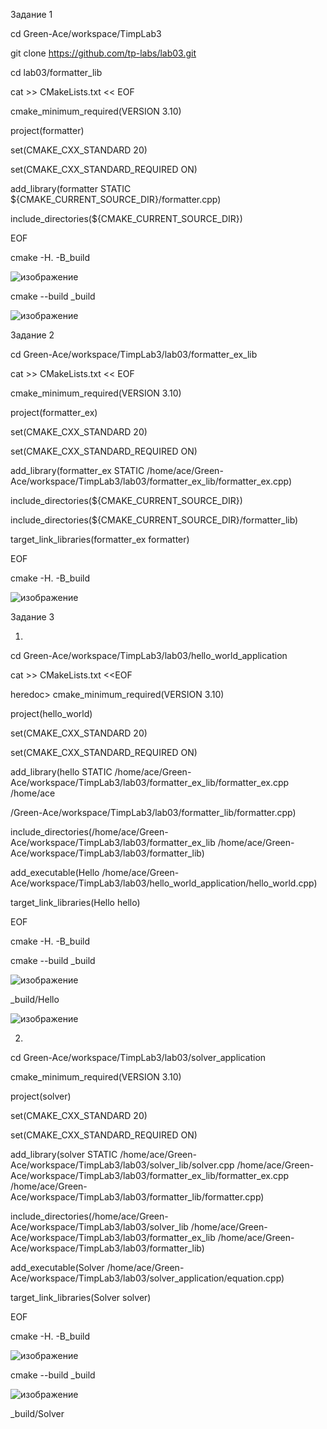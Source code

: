 Задание 1

cd Green-Ace/workspace/TimpLab3

git clone https://github.com/tp-labs/lab03.git

cd lab03/formatter_lib

cat >> CMakeLists.txt << EOF

cmake_minimum_required(VERSION 3.10)

project(formatter)

set(CMAKE_CXX_STANDARD 20)

set(CMAKE_CXX_STANDARD_REQUIRED ON)

add_library(formatter STATIC \${CMAKE_CURRENT_SOURCE_DIR}/formatter.cpp)

include_directories(\${CMAKE_CURRENT_SOURCE_DIR})

EOF

cmake -H. -B_build



![изображение](https://user-images.githubusercontent.com/112771063/223804284-4c3d99d8-4771-4e4f-be3f-693d3109192d.png)



cmake --build _build



![изображение](https://user-images.githubusercontent.com/112771063/223804811-af8f6ee2-303c-447c-85f7-b26899020d7e.png)


Задание 2

cd Green-Ace/workspace/TimpLab3/lab03/formatter_ex_lib

cat >> CMakeLists.txt << EOF

cmake_minimum_required(VERSION 3.10)

project(formatter_ex)
  
set(CMAKE_CXX_STANDARD 20)

set(CMAKE_CXX_STANDARD_REQUIRED ON)

add_library(formatter_ex STATIC /home/ace/Green-Ace/workspace/TimpLab3/lab03/formatter_ex_lib/formatter_ex.cpp)

include_directories(\${CMAKE_CURRENT_SOURCE_DIR})

include_directories(\${CMAKE_CURRENT_SOURCE_DIR}/formatter_lib)

target_link_libraries(formatter_ex formatter)

EOF

cmake -H. -B_build





![изображение](https://user-images.githubusercontent.com/112771063/223811391-fdfbaf33-10d7-4a57-b021-2e12c24504ae.png)





Задание 3

1)

cd Green-Ace/workspace/TimpLab3/lab03/hello_world_application

cat >> CMakeLists.txt <<EOF

heredoc> cmake_minimum_required(VERSION 3.10)

project(hello_world)

set(CMAKE_CXX_STANDARD 20)

set(CMAKE_CXX_STANDARD_REQUIRED ON)

add_library(hello STATIC /home/ace/Green-Ace/workspace/TimpLab3/lab03/formatter_ex_lib/formatter_ex.cpp /home/ace

/Green-Ace/workspace/TimpLab3/lab03/formatter_lib/formatter.cpp)

include_directories(/home/ace/Green-Ace/workspace/TimpLab3/lab03/formatter_ex_lib /home/ace/Green-Ace/workspace/TimpLab3/lab03/formatter_lib)

add_executable(Hello /home/ace/Green-Ace/workspace/TimpLab3/lab03/hello_world_application/hello_world.cpp)

target_link_libraries(Hello hello)

EOF

cmake -H. -B_build

cmake --build _build



![изображение](https://user-images.githubusercontent.com/112771063/223831172-89b00dbf-3a13-4726-94a4-288fcad51a36.png)



_build/Hello

![изображение](https://user-images.githubusercontent.com/112771063/223832821-388fc9d4-591a-4e3d-969f-e3f97a4838bd.png)





2)


cd Green-Ace/workspace/TimpLab3/lab03/solver_application

cmake_minimum_required(VERSION 3.10)

project(solver)

set(CMAKE_CXX_STANDARD 20)
  
set(CMAKE_CXX_STANDARD_REQUIRED ON)

add_library(solver STATIC /home/ace/Green-Ace/workspace/TimpLab3/lab03/solver_lib/solver.cpp /home/ace/Green-Ace/workspace/TimpLab3/lab03/formatter_ex_lib/formatter_ex.cpp /home/ace/Green-Ace/workspace/TimpLab3/lab03/formatter_lib/formatter.cpp)


include_directories(/home/ace/Green-Ace/workspace/TimpLab3/lab03/solver_lib /home/ace/Green-Ace/workspace/TimpLab3/lab03/formatter_ex_lib /home/ace/Green-Ace/workspace/TimpLab3/lab03/formatter_lib)

add_executable(Solver /home/ace/Green-Ace/workspace/TimpLab3/lab03/solver_application/equation.cpp)

target_link_libraries(Solver solver)

EOF

cmake -H. -B_build

![изображение](https://user-images.githubusercontent.com/112771063/223843341-a9c2d6fa-cafa-4bac-8f11-00a68b42a250.png)



cmake --build _build


![изображение](https://user-images.githubusercontent.com/112771063/223843402-e381c597-c9dc-4e88-b9aa-be946efd9aca.png)




_build/Solver



